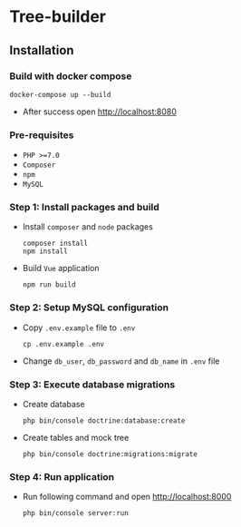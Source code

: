 # Tree-builder

## Installation

### Build with docker compose
 ```shell
 docker-compose up --build
 ```
 - After success open [http://localhost:8080](http://localhost:8080)

### Pre-requisites
- `PHP >=7.0`
- `Composer`
- `npm`
- `MySQL`

### Step 1: Install packages and build
- Install `composer` and `node` packages
    ```shell
    composer install
    npm install
    ```
- Build `Vue` application
    ```shell
    npm run build
    ```

### Step 2: Setup MySQL configuration

- Copy `.env.example` file to `.env`
    ```shell
    cp .env.example .env
    ```
- Change `db_user`, `db_password` and `db_name` in `.env` file

### Step 3: Execute database migrations

- Create database
    ```shell
    php bin/console doctrine:database:create
    ```
- Create tables and mock tree
    ```shell
    php bin/console doctrine:migrations:migrate
    ```

### Step 4: Run application

- Run following command and open [http://localhost:8000](http://localhost:8000)
    ```shell
    php bin/console server:run
    ```
